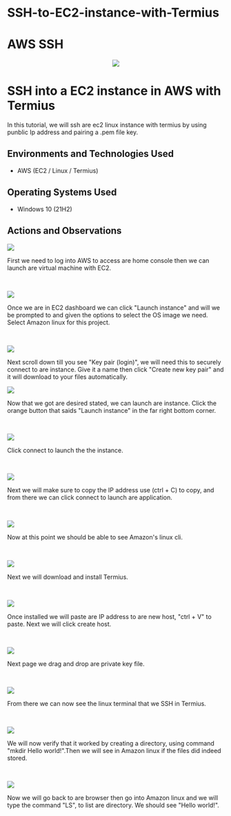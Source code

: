 # SSH-to-EC2-instance-with-Termius
# AWS SSH
<p align="center">
<img src="https://imgur.com/a/Y6ZS5Q5.png"/>
</p>

<h1>SSH into a EC2 instance in AWS with Termius</h1>
In this tutorial, we will ssh are ec2 linux instance with termius by using punblic Ip address and pairing a .pem file key. <br />




<h2>Environments and Technologies Used</h2>

- AWS (EC2 / Linux / Termius)


<h2>Operating Systems Used </h2>

- Windows 10 (21H2)


<h2>Actions and Observations</h2>

<p>
<img src="https://imgur.com/lK6a3Qj"/>
</p>
<p>
First we need to log into AWS to access are home console then we can launch are virtual machine with EC2.
</p>
<br />

<p>
<img src="https://imgur.com/a/MZPsMwu"/>
</p>
<p>
Once we are in EC2 dashboard we can click "Launch instance" and will we be prompted to and given the options to select the OS image we need. Select Amazon linux for this project.
</p>
<br />

<p>
<img src="https://imgur.com/a/C675SRJ"/>
</p>
<p>
Next scroll down till you see "Key pair (login)", we will need this to securely connect to are instance. Give it a name then click "Create new key pair" and it will download to your files automatically. 
<br />

<p>
<img src="https://imgur.com/a/wx0XulS"/>
</p>
<p>
Now that we got are desired stated, we can launch are instance. Click the orange button that saids "Launch instance" in the far right bottom corner.
</p>
<br />

<p>
<img src="https://imgur.com/HNJEptQ"/>
</p>
<p>
Click connect to launch the the instance.
</p>
<br />

<p>
<img src="https://imgur.com/a/7r3zPfi"/>
</p>
<p>
Next we will make sure to copy the IP address use (ctrl + C) to copy, and from there we can click connect to launch are application.
</p>
<br />

<p>
<img src="https://imgur.com/a/nDpozFP"/>
</p>
<p>
Now at this point we should be able to see Amazon's linux cli.
</p>
<br />

<p>
<img src="https://imgur.com/a/WaSvAK6"/>
</p>
<p>
Next we will download and install Termius.
</p>
<br />

<p>
<img src="https://imgur.com/a/d0su1x6"/>
</p>
<p>
Once installed we will paste are IP address to are new host, "ctrl + V" to paste. Next we will click create host. 
</p>
<br />

<p>
<img src="https://imgur.com/a/yXMpINr"/>
</p>
<p>
Next page we drag and drop are private key file.
</p>
<br />

<p>
<img src="https://imgur.com/a/LsPlf7o"/>
</p>
<p>
From there we can now see the linux terminal that we SSH in Termius.
</p>
<br />

<p>
<img src="https://imgur.com/a/lumZUyY"/>
</p>
<p>
We will now verify that it worked by creating a directory, using command "mkdir Hello world!".Then we will see in Amazon linux if the files did indeed stored. 
</p>
<br />

<p>
<img src="https://imgur.com/a/UUDOqko"/>
</p>
<p>
Now we will go back to are browser then go into Amazon linux and we will  type the command "LS", to list are directory. We should see "Hello world!". 
</p>
<br />

